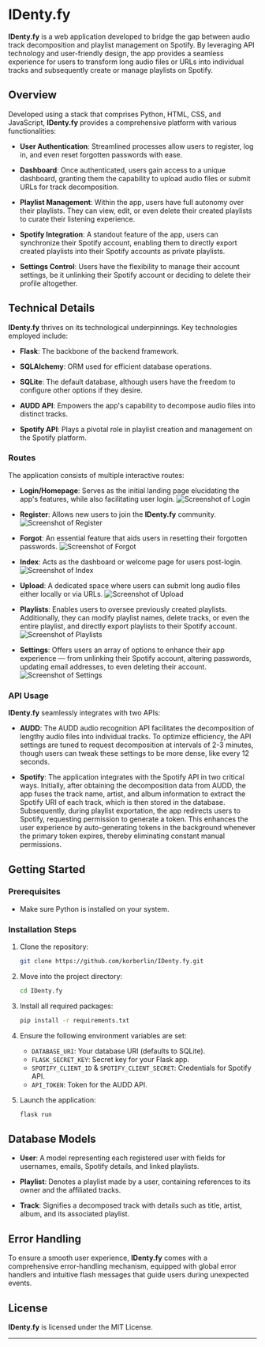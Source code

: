 

# IDenty.fy

**IDenty.fy** is a web application developed to bridge the gap between audio track decomposition and playlist management on Spotify. By leveraging API technology and user-friendly design, the app provides a seamless experience for users to transform long audio files or URLs into individual tracks and subsequently create or manage playlists on Spotify.

## Overview

Developed using a stack that comprises Python, HTML, CSS, and JavaScript, **IDenty.fy** provides a comprehensive platform with various functionalities:

- **User Authentication**: Streamlined processes allow users to register, log in, and even reset forgotten passwords with ease.
  
- **Dashboard**: Once authenticated, users gain access to a unique dashboard, granting them the capability to upload audio files or submit URLs for track decomposition.
  
- **Playlist Management**: Within the app, users have full autonomy over their playlists. They can view, edit, or even delete their created playlists to curate their listening experience.
  
- **Spotify Integration**: A standout feature of the app, users can synchronize their Spotify account, enabling them to directly export created playlists into their Spotify accounts as private playlists.
  
- **Settings Control**: Users have the flexibility to manage their account settings, be it unlinking their Spotify account or deciding to delete their profile altogether.

## Technical Details

**IDenty.fy** thrives on its technological underpinnings. Key technologies employed include:

- **Flask**: The backbone of the backend framework.
  
- **SQLAlchemy**: ORM used for efficient database operations.
  
- **SQLite**: The default database, although users have the freedom to configure other options if they desire.
  
- **AUDD API**: Empowers the app's capability to decompose audio files into distinct tracks.
  
- **Spotify API**: Plays a pivotal role in playlist creation and management on the Spotify platform.

### Routes

The application consists of multiple interactive routes:

- **Login/Homepage**: Serves as the initial landing page elucidating the app's features, while also facilitating user login.
 ![Screenshot of Login](https://github.com/korberlin/IDenty.fy/blob/main/identy.fy/static/images/loginpage.png)

- **Register**: Allows new users to join the **IDenty.fy** community.
 ![Screenshot of Register](https://github.com/korberlin/IDenty.fy/blob/main/identy.fy/static/ss/register.png)
  
- **Forgot**: An essential feature that aids users in resetting their forgotten passwords.
 ![Screenshot of Forgot](https://github.com/korberlin/IDenty.fy/blob/main/identy.fy/static/ss/forgot.png)
  
- **Index**: Acts as the dashboard or welcome page for users post-login.
 ![Screenshot of Index](https://github.com/korberlin/identy.fy/blob/main/identy.fy/static/ss/dashboard.png)
  
- **Upload**: A dedicated space where users can submit long audio files either locally or via URLs.
 ![Screenshot of Upload](https://github.com/korberlin/identy.fy/blob/main/identy.fy/static/ss/upload.png)
  
- **Playlists**: Enables users to oversee previously created playlists. Additionally, they can modify playlist names, delete tracks, or even the entire playlist, and directly export playlists to their Spotify account.
 ![Screenshot of Playlists](https://github.com/korberlin/identy.fy/blob/main/identy.fy/static/ss/playlist.png)
  
- **Settings**: Offers users an array of options to enhance their app experience — from unlinking their Spotify account, altering passwords, updating email addresses, to even deleting their account.
 ![Screenshot of Settings](https://github.com/korberlin/identy.fy/blob/main/identy.fy/static/ss/settings.png)

### API Usage

**IDenty.fy** seamlessly integrates with two APIs:

- **AUDD**: The AUDD audio recognition API facilitates the decomposition of lengthy audio files into individual tracks. To optimize efficiency, the API settings are tuned to request decomposition at intervals of 2-3 minutes, though users can tweak these settings to be more dense, like every 12 seconds.

- **Spotify**: The application integrates with the Spotify API in two critical ways. Initially, after obtaining the decomposition data from AUDD, the app fuses the track name, artist, and album information to extract the Spotify URI of each track, which is then stored in the database. Subsequently, during playlist exportation, the app redirects users to Spotify, requesting permission to generate a token. This enhances the user experience by auto-generating tokens in the background whenever the primary token expires, thereby eliminating constant manual permissions.

## Getting Started

### Prerequisites

- Make sure Python is installed on your system.

### Installation Steps

1. Clone the repository:
   ```bash
   git clone https://github.com/korberlin/IDenty.fy.git
   ```

2. Move into the project directory:
   ```bash
   cd IDenty.fy
   ```

3. Install all required packages:
   ```bash
   pip install -r requirements.txt
   ```

4. Ensure the following environment variables are set:
   - `DATABASE_URI`: Your database URI (defaults to SQLite).
   - `FLASK_SECRET_KEY`: Secret key for your Flask app.
   - `SPOTIFY_CLIENT_ID` & `SPOTIFY_CLIENT_SECRET`: Credentials for Spotify API.
   - `API_TOKEN`: Token for the AUDD API.

5. Launch the application:
   ```bash
   flask run
   ```

## Database Models

- **User**: A model representing each registered user with fields for usernames, emails, Spotify details, and linked playlists.

- **Playlist**: Denotes a playlist made by a user, containing references to its owner and the affiliated tracks.

- **Track**: Signifies a decomposed track with details such as title, artist, album, and its associated playlist.

## Error Handling

To ensure a smooth user experience, **IDenty.fy** comes with a comprehensive error-handling mechanism, equipped with global error handlers and intuitive flash messages that guide users during unexpected events.

## License

**IDenty.fy** is licensed under the MIT License.

--- 
